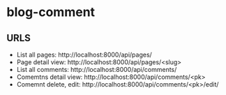 # blog-comment

## URLS
- List all pages: http://localhost:8000/api/pages/
- Page detail view: http://localhost:8000/api/pages/<slug\>
- List all comments: http://localhost:8000/api/comments/
- Comemtns detail view: http://localhost:8000/api/comments/<pk\>
- Comemnt delete, edit: http://localhost:8000/api/comments/<pk\>/edit/


